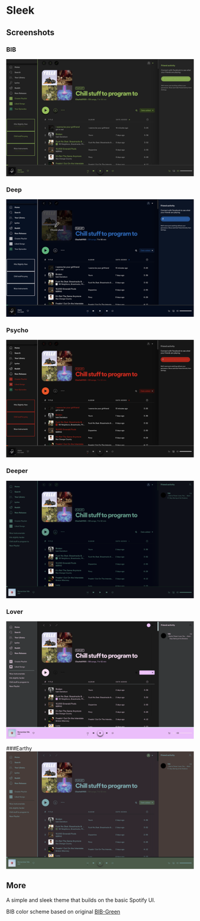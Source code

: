 # Sleek

## Screenshots

### BIB
![BIB Screenshot](bib.png)

### Deep
![Deep Screenshot](deep.png)

### Psycho
![Psycho Screenshot](psycho.png)

### Deeper
![Deeper Screenshot](deeper.png)

### Lover
![Lover Screenshot](lover.png)

###Earthy
![Earthy Screenshot](earthy.png)
## More

A simple and sleek theme that builds on the basic Spotify UI.

BIB color scheme based on original [BIB-Green](https://github.com/morpheusthewhite/spicetify-themes/tree/master/BIB-Green) 
